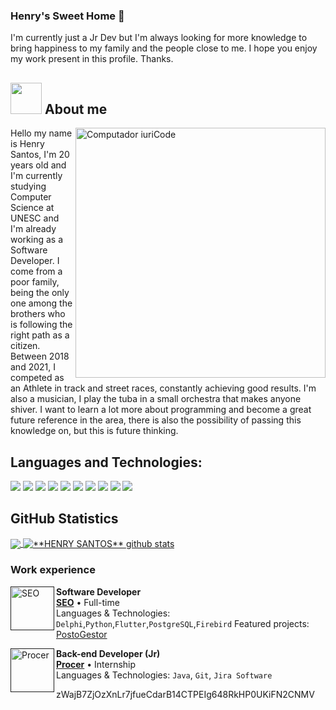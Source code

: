 ### Henry's Sweet Home 🐧

I'm currently just a Jr Dev but I'm always looking for more knowledge to bring happiness to my family and the people close to me. I hope you enjoy my work present in this profile. Thanks.

## <img src="file:///C:/Users/henry/Downloads/role-model.png" title="" alt="" width="50"> About me

<img src="https://raw.githubusercontent.com/MicaelliMedeiros/micaellimedeiros/master/image/computer-illustration.png" min-width="400px" max-width="400px" width="400px" align="right" alt="Computador iuriCode">

<p align="left"> 
  Hello my name is Henry Santos, I'm 20 years old and I'm currently studying Computer Science at UNESC and I'm already working as a Software Developer.
   I come from a poor family, being the only one among the brothers who is following the right path as a citizen. Between 2018 and 2021, I competed as an Athlete in track and street races, constantly achieving good results. I'm also a musician, I play the tuba in a small orchestra that makes anyone shiver.
   I want to learn a lot more about programming and become a great future reference in the area, there is also the possibility of passing this knowledge on, but this is future thinking.
</p>

## **Languages and Technologies:**



<p align="left">
  <img src="https://img.shields.io/badge/Python-3776AB?style=for-the-badge&logo=python&logoColor=white"/>
  <img src="https://img.shields.io/badge/C-00599C?style=for-the-badge&logo=c&logoColor=white" />
  <img src="https://img.shields.io/badge/C%2B%2B-00599C?style=for-the-badge&logo=c%2B%2B&logoColor=white"/>
  <img src="https://img.shields.io/badge/Java-ED8B00?style=for-the-badge&logo=java&logoColor=white"/>
  <img src="https://img.shields.io/badge/Dart-0175C2?style=for-the-badge&logo=dart&logoColor=white"/>
  <img src="https://img.shields.io/badge/Markdown-000000?style=for-the-badge&logo=markdown&logoColor=white"/>
  <img src="https://img.shields.io/badge/Flutter-02569B?style=for-the-badge&logo=flutter&logoColor=white"/>
  <img src="https://img.shields.io/badge/PostgreSQL-316192?style=for-the-badge&logo=postgresql&logoColor=white"/>
  <img src="https://img.shields.io/badge/SQLite-07405E?style=for-the-badge&logo=sqlite&logoColor=white"/>
  <img src="https://img.shields.io/badge/Firebase-F29D0C?style=for-the-badge&logo=firebase&logoColor=white"/>
</p>

## **GitHub Statistics**

<a href="https://github.com/Henrysantoss">
  <img align="center" src="https://github-readme-stats.vercel.app/api/top-langs/?username=henrysantoss&theme=dracula&hide_langs_below=1" />
</a>

<a href="https://github.com/Henrysantoss">
 <img align="center" src="https://github-readme-stats.vercel.app/api?username=henrysantoss&show_icons=true&theme=dracula&line_height=27" alt="**HENRY SANTOS** github stats"/>
</a>

### Work experience

[<img title="" src="https://i.imgur.com/an4w8pg.jpg" alt="SEO" align="left" height="70" width="70">]()

**Software Developer** \
[**SEO**](https://www.seosistemas.com.br) • Full-time \
Languages & Technologies: `Delphi`,`Python`,`Flutter`,`PostgreSQL`,`Firebird`
Featured projects: [PostoGestor](https://www.tecnuv.com.br) 
<br>

[<img title="" src="https://i.imgur.com/LDwntMR.jpg" alt="Procer" align="left" height="70" width="70">]()

**Back-end Developer (Jr)** \
[**Procer**](https://www.procer.com.br) • Internship \
Languages & Technologies: `Java`, `Git`, `Jira Software`



zWajB7ZjOzXnLr7jfueCdarB14CTPEIg648RkHP0UKiFN2CNMV
